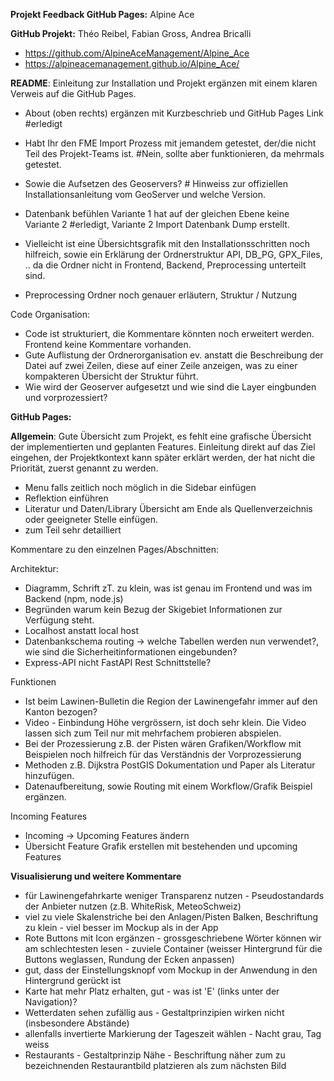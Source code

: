 **Projekt Feedback GitHub Pages:** Alpine Ace

**GitHub Projekt:** Théo Reibel, Fabian Gross, Andrea Bricalli

- https://github.com/AlpineAceManagement/Alpine_Ace
- https://alpineacemanagement.github.io/Alpine_Ace/

**README**: Einleitung zur Installation und Projekt ergänzen mit einem klaren Verweis auf die GitHub Pages.

- About (oben rechts) ergänzen mit Kurzbeschrieb und GitHub Pages Link #erledigt
- Habt Ihr den FME Import Prozess mit jemandem getestet, der/die nicht Teil des Projekt-Teams ist. #Nein, sollte aber funktionieren, da mehrmals getestet.
- Sowie die Aufsetzen des Geoservers? # Hinweiss zur offiziellen Installationsanleitung vom GeoServer und welche Version.
- Datenbank befühlen Variante 1 hat auf der gleichen Ebene keine Variante 2 #erledigt, Variante 2 Import Datenbank Dump erstellt.
- Vielleicht ist eine Übersichtsgrafik mit den Installationsschritten noch hilfreich, sowie ein Erklärung der Ordnerstruktur API, DB_PG, GPX_Files, .. da die Ordner nicht in Frontend, Backend, Preprocessing unterteilt sind.

- Preprocessing Ordner noch genauer erläutern, Struktur / Nutzung

Code Organisation:

- Code ist strukturiert, die Kommentare könnten noch erweitert werden. Frontend keine Kommentare vorhanden.
- Gute Auflistung der Ordnerorganisation ev. anstatt die Beschreibung der Datei auf zwei Zeilen, diese auf einer Zeile anzeigen, was zu einer kompakteren Übersicht der Struktur führt.
- Wie wird der Geoserver aufgesetzt und wie sind die Layer eingbunden und vorprozessiert?

**GitHub Pages:**

**Allgemein**: Gute Übersicht zum Projekt, es fehlt eine grafische Übersicht der implementierten und geplanten Features. Einleitung direkt auf das Ziel eingehen, der Projektkontext kann später erklärt werden, der hat nicht die Priorität, zuerst genannt zu werden.

- Menu falls zeitlich noch möglich in die Sidebar einfügen
- Reflektion einführen
- Literatur und Daten/Library Übersicht am Ende als Quellenverzeichnis oder geeigneter Stelle einfügen.
- zum Teil sehr detailliert

Kommentare zu den einzelnen Pages/Abschnitten:

Architektur:

- Diagramm, Schrift zT. zu klein, was ist genau im Frontend und was im Backend (npm, node.js)
- Begründen warum kein Bezug der Skigebiet Informationen zur Verfügung steht.
- Localhost anstatt local host
- Datenbankschema routing -> welche Tabellen werden nun verwendet?, wie sind die Sicherheitinformationen eingebunden?
- Express-API nicht FastAPI Rest Schnittstelle?

Funktionen

- Ist beim Lawinen-Bulletin die Region der Lawinengefahr immer auf den Kanton bezogen?
- Video - Einbindung Höhe vergrössern, ist doch sehr klein. Die Video lassen sich zum Teil nur mit mehrfachem probieren abspielen.
- Bei der Prozessierung z.B. der Pisten wären Grafiken/Workflow mit Beispielen noch hilfreich für das Verständnis der Vorprozessierung
- Methoden z.B. Dijkstra PostGIS Dokumentation und Paper als Literatur hinzufügen.
- Datenaufbereitung, sowie Routing mit einem Workflow/Grafik Beispiel ergänzen.

Incoming Features

- Incoming -> Upcoming Features ändern
- Übersicht Feature Grafik erstellen mit bestehenden und upcoming Features

**Visualisierung und weitere Kommentare**

- für Lawinengefahrkarte weniger Transparenz nutzen - Pseudostandards der Anbieter nutzen (z.B. WhiteRisk, MeteoSchweiz)
- viel zu viele Skalenstriche bei den Anlagen/Pisten Balken, Beschriftung zu klein - viel besser im Mockup als in der App
- Rote Buttons mit Icon ergänzen - grossgeschriebene Wörter können wir am schlechtesten lesen - zuviele Container (weisser Hintergrund für die Buttons weglassen, Rundung der Ecken anpassen)
- gut, dass der Einstellungsknopf vom Mockup in der Anwendung in den Hintergrund gerückt ist
- Karte hat mehr Platz erhalten, gut - was ist 'E' (links unter der Navigation)?
- Wetterdaten sehen zufällig aus - Gestaltprinzipien wirken nicht (insbesondere Abstände)
- allenfalls invertierte Markierung der Tageszeit wählen - Nacht grau, Tag weiss
- Restaurants - Gestaltprinzip Nähe - Beschriftung näher zum zu bezeichnenden Restaurantbild platzieren als zum nächsten Bild
